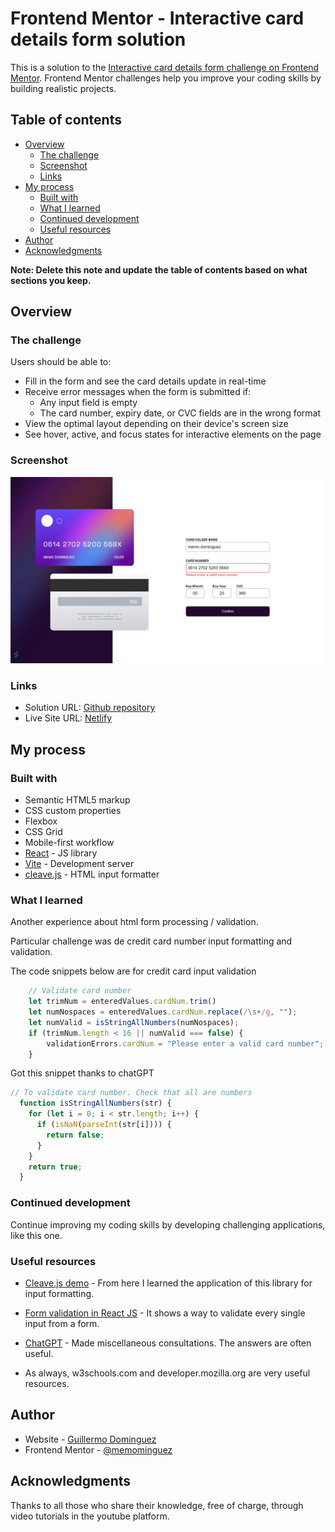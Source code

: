 # Frontend Mentor - Interactive card details form solution

This is a solution to the [Interactive card details form challenge on Frontend Mentor](https://www.frontendmentor.io/challenges/interactive-card-details-form-XpS8cKZDWw). Frontend Mentor challenges help you improve your coding skills by building realistic projects. 

## Table of contents

- [Overview](#overview)
  - [The challenge](#the-challenge)
  - [Screenshot](#screenshot)
  - [Links](#links)
- [My process](#my-process)
  - [Built with](#built-with)
  - [What I learned](#what-i-learned)
  - [Continued development](#continued-development)
  - [Useful resources](#useful-resources)
- [Author](#author)
- [Acknowledgments](#acknowledgments)

**Note: Delete this note and update the table of contents based on what sections you keep.**

## Overview

### The challenge

Users should be able to:

- Fill in the form and see the card details update in real-time
- Receive error messages when the form is submitted if:
  - Any input field is empty
  - The card number, expiry date, or CVC fields are in the wrong format
- View the optimal layout depending on their device's screen size
- See hover, active, and focus states for interactive elements on the page

### Screenshot

![](./src/assets/images/Screenshot.jpg)



### Links


- Solution URL:  [Github repository](https://github.com/memominguez/interactive-card-form)
- Live Site URL:  [Netlify](https://credit-card-interactive.netlify.app/
)


## My process

### Built with

- Semantic HTML5 markup
- CSS custom properties
- Flexbox
- CSS Grid
- Mobile-first workflow
- [React](https://reactjs.org/) - JS library
- [Vite](https://vitejs.dev/) - Development server
- [cleave.js](https://www.npmjs.com/package/cleave.js?activeTab=readme) - HTML input formatter


### What I learned

Another experience about html form processing / validation.

Particular challenge was de credit card number input formatting and validation.

The code snippets below are for credit card input validation

```js
    // Validate card number
    let trimNum = enteredValues.cardNum.trim()
    let numNospaces = enteredValues.cardNum.replace(/\s+/g, "");
    let numValid = isStringAllNumbers(numNospaces);
    if (trimNum.length < 16 || numValid === false) {
        validationErrors.cardNum = "Please enter a valid card number";
    }   
```
Got this snippet thanks to chatGPT 
```js
// To validate card number. Check that all are numbers
  function isStringAllNumbers(str) {
    for (let i = 0; i < str.length; i++) {
      if (isNaN(parseInt(str[i]))) {
        return false;
      }
    }
    return true;
  }
```


### Continued development


Continue improving my coding skills by developing challenging applications, like this one.


### Useful resources

- [Cleave.js demo](https://www.youtube.com/watch?v=9o-jdy2Ar6M) - From here I learned the application of this library for input formatting.
- [Form validation in React JS](https://www.youtube.com/watch?v=yra7iNwAjL4) - It shows a way to validate every single input from a form.

- [ChatGPT](https://chat.openai.com/) - Made miscellaneous consultations. The answers are often useful.

- As always, w3schools.com and developer.mozilla.org are very useful resources.

## Author


- Website - [Guillermo Dominguez](https://gdominguez-portfolio.netlify.app)
- Frontend Mentor - [@memominguez](https://www.frontendmentor.io/profile/memominguez)


## Acknowledgments


Thanks to all those who share their knowledge, free of charge, through video tutorials in the youtube platform.
 
